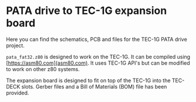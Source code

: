 # PATA drive to TEC-1G expansion board

Here you can find the schematics, PCB and files for the TEC-1G PATA drive project.

``pata_fat32.z80`` is designed to work on the TEC-1G.  It can be compiled using [https://asm80.com](asm80.com).  It uses TEC-1G API's but can be modified to work on other z80 systems.

The expansion board is designed to fit on top of the TEC-1G into the TEC-DECK slots.  Gerber files and a Bill of Materials (BOM) file has been provided.
